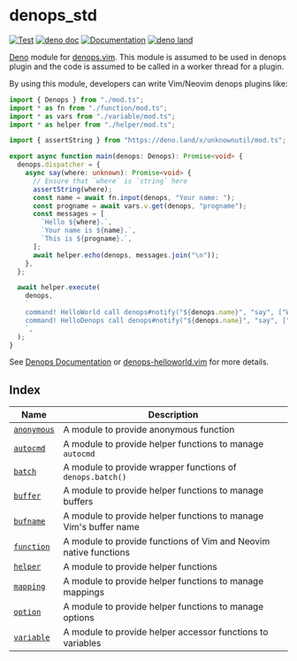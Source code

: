 # denops_std

[![Test](https://github.com/vim-denops/deno-denops-std/actions/workflows/test.yml/badge.svg)](https://github.com/vim-denops/deno-denops-std/actions/workflows/test.yml)
[![deno doc](https://doc.deno.land/badge.svg)](https://doc.deno.land/https/deno.land/x/denops_std/mod.ts)
[![Documentation](https://img.shields.io/badge/denops-Documentation-yellow.svg)](https://vim-denops.github.io/denops-documentation/)
[![deno land](http://img.shields.io/badge/available%20on-deno.land/x/denops__std-lightgrey.svg?logo=deno)](https://deno.land/x/denops_std)

[Deno][deno] module for [denops.vim][denops.vim]. This module is assumed to be
used in denops plugin and the code is assumed to be called in a worker thread
for a plugin.

By using this module, developers can write Vim/Neovim denops plugins like:

```typescript
import { Denops } from "./mod.ts";
import * as fn from "./function/mod.ts";
import * as vars from "./variable/mod.ts";
import * as helper from "./helper/mod.ts";

import { assertString } from "https://deno.land/x/unknownutil/mod.ts";

export async function main(denops: Denops): Promise<void> {
  denops.dispatcher = {
    async say(where: unknown): Promise<void> {
      // Ensure that `where` is `string` here
      assertString(where);
      const name = await fn.input(denops, "Your name: ");
      const progname = await vars.v.get(denops, "progname");
      const messages = [
        `Hello ${where}.`,
        `Your name is ${name}.`,
        `This is ${progname}.`,
      ];
      await helper.echo(denops, messages.join("\n"));
    },
  };

  await helper.execute(
    denops,
    `
    command! HelloWorld call denops#notify("${denops.name}", "say", ["World"])
    command! HelloDenops call denops#notify("${denops.name}", "say", ["Denops"])
    `,
  );
}
```

See [Denops Documentation](https://vim-denops.github.io/denops-documentation/)
or [denops-helloworld.vim](https://github.com/vim-denops/denops-helloworld.vim)
for more details.

[deno]: https://deno.land/
[denops.vim]: https://github.com/vim-denops/denops.vim

## Index

| Name                       | Description                                                      |
| -------------------------- | ---------------------------------------------------------------- |
| [`anonymous`](./anonymous) | A module to provide anonymous function                           |
| [`autocmd`](./autocmd)     | A module to provide helper functions to manage `autocmd`         |
| [`batch`](./batch)         | A module to provide wrapper functions of `denops.batch()`        |
| [`buffer`](./buffer)       | A module to provide helper functions to manage buffers           |
| [`bufname`](./bufname)     | A module to provide helper functions to manage Vim's buffer name |
| [`function`](./function)   | A module to provide functions of Vim and Neovim native functions |
| [`helper`](./helper)       | A module to provide helper functions                             |
| [`mapping`](./mapping)     | A module to provide helper functions to manage mappings          |
| [`option`](./option)       | A module to provide helper functions to manage options           |
| [`variable`](./variable)   | A module to provide helper accessor functions to variables       |

